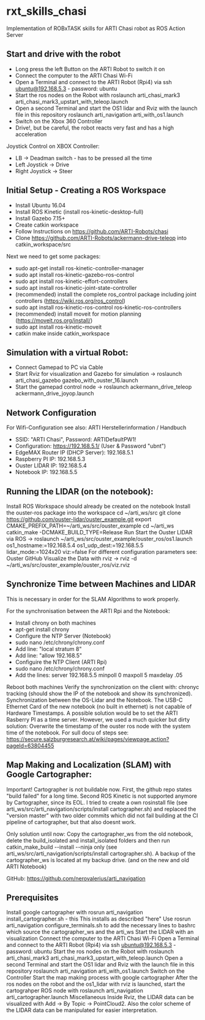 # rxt_skills_chasi
Implementation of ROBxTASK skills for ARTI Chasi robot as ROS Action Server

## Start and drive with the robot
- Long press the left Button on the ARTI Robot to switch it on
- Connect the computer to the ARTI Chasi Wi-Fi
- Open a Terminal and connect to the ARTI Robot (Rpi4) via ssh ubuntu@192.168.5.3 - password: ubuntu
- Start the ros nodes on the Robot with roslaunch arti_chasi_mark3 arti_chasi_mark3_upstart_with_teleop.launch
- Open a second Terminal and start the OS1 lidar and Rviz with the launch file in this repository roslaunch arti_navigation arti_with_os1.launch
- Switch on the Xbox 360 Controller
- Drive!, but be careful, the robot reacts very fast and has a high acceleration

Joystick Control on XBOX Controller:
- LB  →  Deadman switch - has to be pressed all the time
- Left Joystick  →  Drive
- Right Joystick →  Steer


## Initial Setup - Creating a ROS Workspace
- Install Ubuntu 16.04
- Install ROS Kinetic (install ros-kinetic-desktop-full)
- Install Gazebo 7.15+
- Create catkin workspace
- Follow Instructions on https://github.com/ARTI-Robots/chasi
- Clone https://github.com/ARTI-Robots/ackermann-drive-teleop into catkin_workspace/src

Next we need to get some packages:
- sudo apt-get install ros-kinetic-controller-manager
- sudo apt install ros-kinetic-gazebo-ros-control
- sudo apt install ros-kinetic-effort-controllers
- sudo apt install ros-kinetic-joint-state-controller
- (recommended) install the complete ros_control package including joint controllers (https://wiki.ros.org/ros_control)
- sudo apt install ros-kinetic-ros-control ros-kinetic-ros-controllers
- (recommended) install moveit for motion planning (https://moveit.ros.org/install/)
- sudo apt install ros-kinetic-moveit
- catkin make inside catkin_workspace


## Simulation with a virtual Robot:
- Connect Gamepad to PC via Cable
- Start Rviz for visualization and Gazebo for simulation → roslaunch arti_chasi_gazebo gazebo_with_ouster_16.launch
- Start the gamepad control node → roslaunch ackermann_drive_teleop ackermann_drive_joyop.launch


## Network Configuration
For Wifi-Configuration see also: ARTI Herstellerinformation / Handbuch

- SSID: "ARTI Chasi", Password: ARTIDefaultPW1!
- Configuration: https://192.168.5.1/ (User & Password "ubnt")
- EdgeMAX Router IP (DHCP Server): 192.168.5.1
- Raspberry PI IP:    192.168.5.3
- Ouster LIDAR IP:   192.168.5.4
- Notebook IP:        192.168.5.5 


## Running the LIDAR (on the notebook):
Install
ROS Workspace should already be created on the notebook
Install the ouster-ros package into the workspace
cd ~/arti_ws/src
git clone https://github.com/ouster-lidar/ouster_example.git
export CMAKE_PREFIX_PATH=~/arti_ws/src/ouster_example
cd ~/arti_ws
catkin_make -DCMAKE_BUILD_TYPE=Release
Run
Start the Ouster LIDAR via ROS → roslaunch ~/arti_ws/src/ouster_example/ouster_ros/os1.launch os1_hostname:=192.168.5.4 os1_udp_dest:=192.168.5.5 lidar_mode:=1024x20 viz:=false
For different configuration parameters see: Ouster GitHub
Visualize the Data with rviz → rviz -d ~/arti_ws/src/ouster_example/ouster_ros/viz.rviz


## Synchronize Time between Machines and LIDAR
This is necessary in order for the SLAM Algorithms to work properly.

For the synchronisation between the ARTI Rpi and the Notebook:
- Install chrony on both machines
- apt-get install chrony
- Configure the NTP Server (Notebook)
- sudo nano /etc/chrony/chrony.conf
- Add line: "local stratum 8"
- Add line: "allow 192.168.5"
- Configuire the NTP Client (ARTI Rpi)
- sudo nano /etc/chrony/chrony.conf
- Add the lines: server 192.168.5.5 minpoll 0 maxpoll 5 maxdelay .05

Reboot both machines
Verify the synchronization on the client with: chronyc tracking (should show the IP of the notebook and show its synchronized).
Synchronization between the OS-Lidar and the Notebook. The USB-C Ethernet Card of the new notebook (no built in ethernet) is not capable of Hardware Timestamps. A possible solution would be to set the ARTI Rasberry PI as a time server. However, we used a much quicker but dirty solution: Overwrite the timestamp of the ouster ros node with the system time of the notebook. For sull docu of steps see: https://secure.salzburgresearch.at/wiki/pages/viewpage.action?pageId=63804455


## Map Making and Localization (SLAM) with Google Cartographer:
Important! Cartographer is not buildable now. First, the github repo states "build failed" for a long time. Second ROS Kinetic is not supported anymore by Cartographer, since its EOL. I tried to create a own rosinstall file (see arti_ws/src/arti_navigation/scripts/install cartographer.sh) and replaced the "version master" with two older commits which did not fail building at the CI pipeline of cartographer, but that also doesnt work.

Only solution until now: Copy the cartographer_ws from the old notebook, delete the build_isolated and install_isolated folders and then run catkin_make_build --install --ninja only (see arti_ws/src/arti_navigation/scripts/install cartographer.sh). A backup of the cartographer_ws is located at my backup drive. (and on the new and old ARTI Notebook)

GitHub:
https://github.com/nerovalerius/arti_navigation


## Prerequisites
Install google cartographer with rosrun arti_navigation install_cartographer.sh - this This installs as described "here"
Use rosrun arti_navigation configure_terminals.sh to add the necessary lines to bashrc which source the cartographer_ws and the arti_ws
Start the LIDAR with an visualization
Connect the computer to the ARTI Chasi Wi-Fi
Open a Terminal and connect to the ARTI Robot (Rpi4) via ssh ubuntu@192.168.5.3 - password: ubuntu
Start the ros nodes on the Robot with roslaunch arti_chasi_mark3 arti_chasi_mark3_upstart_with_teleop.launch
Open a second Terminal and start the OS1 lidar and Rviz with the launch file in this repository roslaunch arti_navigation arti_with_os1.launch
Switch on the Controller
Start the map making process with google cartographer
After the ros nodes on the robot and the os1_lidar with rviz is launched, start the cartograhper ROS node with roslaunch arti_navigation arti_cartographer.launch
Miscellaneous
Inside Rviz, the LIDAR data can be visualized with Add → By Topic → PointCloud2. Also the color scheme of the LIDAR data can be manipulated for easier interpretation.
